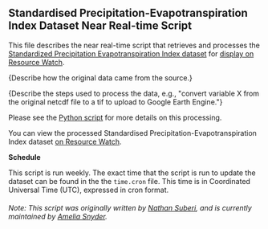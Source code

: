 ## Standardised Precipitation-Evapotranspiration Index Dataset Near Real-time Script
This file describes the near real-time script that retrieves and processes the [Standardized Precipitation Evapotranspiration Index dataset](http://spei.csic.es/home.html) for [display on Resource Watch](https://resourcewatch.org/data/explore/cli039nrt-SPEI_replacement).

{Describe how the original data came from the source.}

{Describe the steps used to process the data, e.g., "convert variable X from the original netcdf file to a tif to upload to Google Earth Engine."}

Please see the [Python script](https://github.com/resource-watch/nrt-scripts/blob/master/cli_039_spei/contents/src/__init__.py) for more details on this processing.

You can view the processed Standardised Precipitation-Evapotranspiration Index dataset [on Resource Watch](https://resourcewatch.org/data/explore/cli039nrt-SPEI_replacement).

**Schedule**

This script is run weekly. The exact time that the script is run to update the dataset can be found in the the `time.cron` file. This time is in Coordinated Universal Time (UTC), expressed in cron format.

###### Note: This script was originally written by [Nathan Suberi](mailto:nathan.suberi@wri.org), and is currently maintained by [Amelia Snyder](https://www.wri.org/profile/amelia-snyder).
